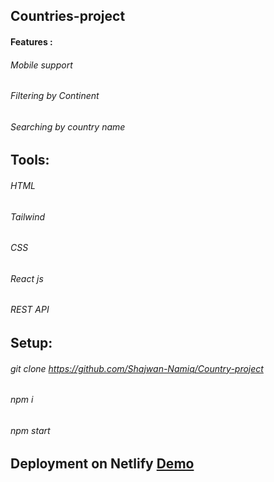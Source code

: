 ## Countries-project
#### Features :
###### Mobile support
###### Filtering by Continent 
###### Searching by country name

## Tools: 
###### HTML 
###### Tailwind 
###### CSS
###### React js
###### REST API

## Setup:  
###### git clone https://github.com/Shajwan-Namiq/Country-project
###### npm i 
###### npm start 



## Deployment on Netlify  <a href="https://main--famous-horse-b91d35.netlify.app/">Demo</a>

